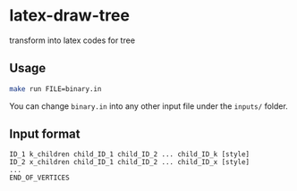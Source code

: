 # latex-draw-tree
transform into latex codes for tree

## Usage

```bash
make run FILE=binary.in
```

You can change `binary.in` into any other input file under the `inputs/` folder.

## Input format

```
ID_1 k_children child_ID_1 child_ID_2 ... child_ID_k [style]
ID_2 x_children child_ID_1 child_ID_2 ... child_ID_x [style]
...
END_OF_VERTICES
```